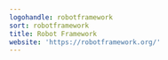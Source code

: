 ```yaml
---
logohandle: robotframework
sort: robotframework
title: Robot Framework
website: 'https://robotframework.org/'
---
```

